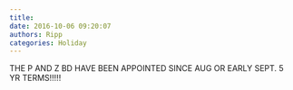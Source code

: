 ```yaml
---
title: 
date: 2016-10-06 09:20:07
authors: Ripp
categories: Holiday
---
```


 THE P AND Z BD HAVE BEEN APPOINTED SINCE AUG OR EARLY SEPT. 5 YR TERMS!!!!!